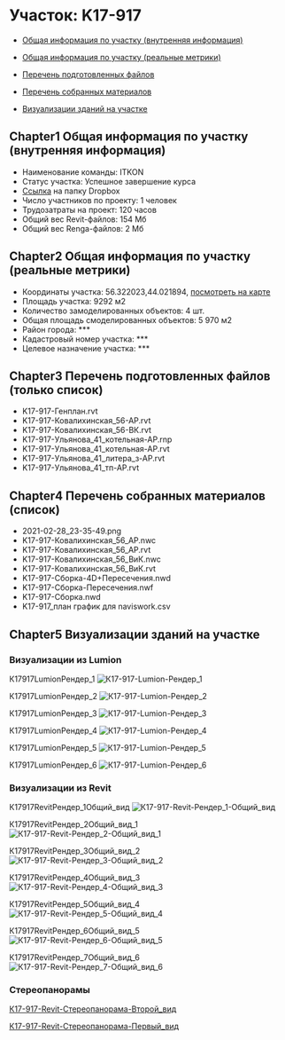 # Участок: K17-917

* [Общая информация по участку (внутренняя информация)](#Chapter1)

* [Общая информация по участку (реальные метрики)](#Chapter2)

* [Перечень подготовленных файлов](#Chapter3)

* [Перечень собранных материалов](#Chapter4)

* [Визуализации зданий на участке](#Chapter5)

## <a id="test">Chapter1</a> Общая информация по участку (внутренняя информация)
+ Наименование команды: ITKON
+ Статус участка: Успешное завершение курса
+ [Ссылка](https://www.dropbox.com/sh/wvvgv1nw1iqred9/AACnhieyddj3OFPVd7FrBHGya/K17_917?dl=0) на папку Dropbox
+ Число участников по проекту: 1 человек
+ Трудозатраты на проект: 120 часов
+ Общий вес Revit-файлов: 154 Мб
+ Общий вес Renga-файлов: 2 Мб
## <a id="test">Chapter2</a> Общая информация по участку (реальные метрики)
+ Координаты участка: 56.322023,44.021894, [посмотреть на карте](https://yandex.ru/maps/47/nizhny-novgorod/?ll=56.322023%2C44.021894&z=19)
+ Площадь участка: 9292 м2
+ Количество замоделированных объектов: 4 шт.
+ Общая площадь смоделированных объектов: 5 970 м2
+ Район города: *** 
+ Кадастровый номер участка: *** 
+ Целевое назначение участка: *** 
## <a id="test">Chapter3</a> Перечень подготовленных файлов (только список)
+ K17-917-Генплан.rvt
+ K17-917-Ковалихинская_56-АР.rvt
+ K17-917-Ковалихинская_56-ВК.rvt
+ K17-917-Ульянова_41_котельная-АР.rnp
+ K17-917-Ульянова_41_котельная-АР.rvt
+ K17-917-Ульянова_41_литера_з-АР.rvt
+ K17-917-Ульянова_41_тп-АР.rvt
## <a id="test">Chapter4</a> Перечень собранных материалов (список)
+ 2021-02-28_23-35-49.png
+ K17-917-Ковалихинская_56_АР.nwc
+ K17-917-Ковалихинская_56_АР.rvt
+ K17-917-Ковалихинская_56_ВиК.nwc
+ K17-917-Ковалихинская_56_ВиК.rvt
+ K17-917-Сборка-4D+Пересечения.nwd
+ K17-917-Сборка-Пересечения.nwf
+ K17-917-Сборка.nwd
+ K17-917_план график для naviswork.csv
## <a id="test">Chapter5</a> Визуализации зданий на участке
### Визуализации из Lumion
К17917LumionРендер_1
![К17-917-Lumion-Рендер_1](/Images/K17_917/К17-917-Lumion-Рендер_1_Compressed.jpg)

К17917LumionРендер_2
![К17-917-Lumion-Рендер_2](/Images/K17_917/К17-917-Lumion-Рендер_2_Compressed.jpg)

К17917LumionРендер_3
![К17-917-Lumion-Рендер_3](/Images/K17_917/К17-917-Lumion-Рендер_3_Compressed.jpg)

К17917LumionРендер_4
![К17-917-Lumion-Рендер_4](/Images/K17_917/К17-917-Lumion-Рендер_4_Compressed.jpg)

К17917LumionРендер_5
![К17-917-Lumion-Рендер_5](/Images/K17_917/К17-917-Lumion-Рендер_5_Compressed.jpg)

К17917LumionРендер_6
![К17-917-Lumion-Рендер_6](/Images/K17_917/К17-917-Lumion-Рендер_6_Compressed.jpg)

### Визуализации из Revit
К17917RevitРендер_1Общий_вид
![К17-917-Revit-Рендер_1-Общий_вид](/Images/K17_917/К17-917-Revit-Рендер_1-Общий_вид_Compressed.jpg)

К17917RevitРендер_2Общий_вид_1
![К17-917-Revit-Рендер_2-Общий_вид_1](/Images/K17_917/К17-917-Revit-Рендер_2-Общий_вид_1_Compressed.jpg)

К17917RevitРендер_3Общий_вид_2
![К17-917-Revit-Рендер_3-Общий_вид_2](/Images/K17_917/К17-917-Revit-Рендер_3-Общий_вид_2_Compressed.jpg)

К17917RevitРендер_4Общий_вид_3
![К17-917-Revit-Рендер_4-Общий_вид_3](/Images/K17_917/К17-917-Revit-Рендер_4-Общий_вид_3_Compressed.jpg)

К17917RevitРендер_5Общий_вид_4
![К17-917-Revit-Рендер_5-Общий_вид_4](/Images/K17_917/К17-917-Revit-Рендер_5-Общий_вид_4_Compressed.jpg)

К17917RevitРендер_6Общий_вид_5
![К17-917-Revit-Рендер_6-Общий_вид_5](/Images/K17_917/К17-917-Revit-Рендер_6-Общий_вид_5_Compressed.jpg)

К17917RevitРендер_7Общий_вид_6
![К17-917-Revit-Рендер_7-Общий_вид_6](/Images/K17_917/К17-917-Revit-Рендер_7-Общий_вид_6_Compressed.jpg)

### Стереопанорамы
[К17-917-Revit-Стереопанорама-Второй_вид](https://gallery.autodesk.com/a360rendering/projects/k17-917---41----1?popupSNS=true)

[К17-917-Revit-Стереопанорама-Первый_вид](https://d1zjbwmh9kbk11.cloudfront.net/a360-rendering/panorama/pano.html?url=210223/5112/f93fcf8f)

